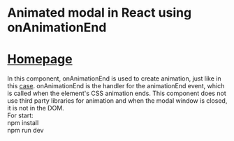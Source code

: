 # Animated modal in React using onAnimationEnd
# [Homepage](https://shedov.top/animated-modal-in-react-using-onanimationend/)
In this component, onAnimationEnd is used to create animation, just like in this [case](https://github.com/AndrewShedov/Animated-dropdown-menu-in-react). onAnimationEnd is the handler for the animationEnd event, which is called when the element's CSS animation ends. This component does not use third party libraries for animation and when the modal window is closed, it is not in the DOM.\
For start:\
npm install\
npm run dev

